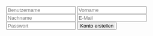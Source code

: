 <form action="backend/createAccount.php" method="post">
    <input type="text" name="username" placeholder="Benutzername">
    <input type="text" name="firstname" placeholder="Vorname">
    <input type="text" name="lastname" placeholder="Nachname">
    <input type="email" name="email" placeholder="E-Mail">
    <input type="password" name="pw" placeholder="Passwort">
    <input type="submit" value="Konto erstellen">
</form>
